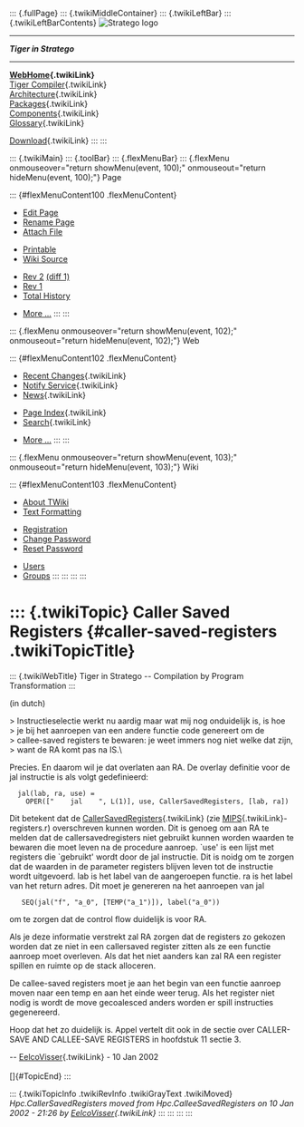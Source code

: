 ::: {.fullPage}
::: {.twikiMiddleContainer}
::: {.twikiLeftBar}
::: {.twikiLeftBarContents}
![Stratego
logo](../pub/Stratego/StrategoLogo/StrategoLogoTextlessWhite-100px.png)

------------------------------------------------------------------------

***Tiger in Stratego***

------------------------------------------------------------------------

**[WebHome](WebHome){.twikiLink}**\
[Tiger Compiler](TigerCompiler){.twikiLink}\
[Architecture](CompilerArchitecture){.twikiLink}\
[Packages](CompilerPackages){.twikiLink}\
[Components](CompilerComponent){.twikiLink}\
[Glossary](WebGlossary){.twikiLink}

[Download](DownloadAndInstallation){.twikiLink}
:::
:::

::: {.twikiMain}
::: {.toolBar}
::: {.flexMenuBar}
::: {.flexMenu onmouseover="return showMenu(event, 100);" onmouseout="return hideMenu(event, 100);"}
Page

::: {#flexMenuContent100 .flexMenuContent}
-   [Edit
    Page](http://www.program-transformation.org/edit/Tiger/CallerSavedRegisters?t=1536826658)
-   [Rename
    Page](http://www.program-transformation.org/rename/Tiger/CallerSavedRegisters)
-   [Attach
    File](http://www.program-transformation.org/attach/Tiger/CallerSavedRegisters)

<!-- -->

-   [Printable](http://www.program-transformation.org/view/Tiger/CallerSavedRegisters?skin=print.pattern)
-   [Wiki
    Source](http://www.program-transformation.org/view/Tiger/CallerSavedRegisters?skin=text&raw=on&contenttype=text/plain)

<!-- -->

-   [Rev
    2](http://www.program-transformation.org/view/Tiger/CallerSavedRegisters?rev=1.2)
    [(diff 1)](http://www.program-transformation.org/rdiff/Tiger/CallerSavedRegisters?rev1=1.2&rev2=1.1)
-   [Rev
    1](http://www.program-transformation.org/view/Tiger/CallerSavedRegisters?rev=1.1)
-   [Total
    History](http://www.program-transformation.org/rdiff/Tiger/CallerSavedRegisters)

<!-- -->

-   [More
    \...](http://www.program-transformation.org/oops/Tiger/CallerSavedRegisters?template=oopsmore&param1=1.2&param2=1.2)
:::
:::

::: {.flexMenu onmouseover="return showMenu(event, 102);" onmouseout="return hideMenu(event, 102);"}
Web

::: {#flexMenuContent102 .flexMenuContent}
-   [Recent Changes](WebChanges){.twikiLink}
-   [Notify Service](WebNotify){.twikiLink}
-   [News](WebNews){.twikiLink}

<!-- -->

-   [Page Index](WebIndex){.twikiLink}
-   [Search](WebSearch){.twikiLink}

<!-- -->

-   [More
    \...](http://www.program-transformation.org/oops/Tiger/CallerSavedRegisters?template=oopsmore&param1=1.2&param2=1.2)
:::
:::

::: {.flexMenu onmouseover="return showMenu(event, 103);" onmouseout="return hideMenu(event, 103);"}
Wiki

::: {#flexMenuContent103 .flexMenuContent}
-   [About
    TWiki](http://www.program-transformation.org/view/TWiki/WebHome)
-   [Text
    Formatting](http://www.program-transformation.org/view/TWiki/TextFormattingRules)

<!-- -->

-   [Registration](http://www.program-transformation.org/view/TWiki/TWikiRegistration)
-   [Change
    Password](http://www.program-transformation.org/view/TWiki/ChangePassword)
-   [Reset
    Password](http://www.program-transformation.org/view/TWiki/ResetPassword)

<!-- -->

-   [Users](http://www.program-transformation.org/view/Main/TWikiUsers)
-   [Groups](http://www.program-transformation.org/view/Main/TWikiGroups)
:::
:::
:::
:::

::: {.twikiTopic}
Caller Saved Registers {#caller-saved-registers .twikiTopicTitle}
======================

::: {.twikiWebTitle}
Tiger in Stratego \-- Compilation by Program Transformation
:::

(in dutch)

\> Instructieselectie werkt nu aardig maar wat mij nog onduidelijk is,
is hoe\
\> je bij het aanroepen van een andere functie code genereert om de\
\> callee-saved registers te bewaren: je weet immers nog niet welke dat
zijn,\
\> want de RA komt pas na IS.\

Precies. En daarom wil je dat overlaten aan RA. De overlay definitie
voor de jal instructie is als volgt gedefinieerd:

      jal(lab, ra, use) =
        OPER(["    jal    ", L(1)], use, CallerSavedRegisters, [lab, ra]) 

Dit betekent dat de
[CallerSavedRegisters](CallerSavedRegisters){.twikiLink} (zie
[MIPS](http://www.program-transformation.org/Tiger/MIPS){.twikiLink}-registers.r)
overschreven kunnen worden. Dit is genoeg om aan RA te melden dat de
callersavedregisters niet gebruikt kunnen worden waarden te bewaren die
moet leven na de procedure aanroep. \`use\' is een lijst met registers
die \`gebruikt\' wordt door de jal instructie. Dit is noidg om te zorgen
dat de waarden in de parameter registers blijven leven tot de instructie
wordt uitgevoerd. lab is het label van de aangeroepen functie. ra is het
label van het return adres. Dit moet je genereren na het aanroepen van
jal

       SEQ(jal("f", "a_0", [TEMP("a_1")]), label("a_0"))

om te zorgen dat de control flow duidelijk is voor RA.

Als je deze informatie verstrekt zal RA zorgen dat de registers zo
gekozen worden dat ze niet in een callersaved register zitten als ze een
functie aanroep moet overleven. Als dat het niet aanders kan zal RA een
register spillen en ruimte op de stack alloceren.

De callee-saved registers moet je aan het begin van een functie aanroep
moven naar een temp en aan het einde weer terug. Als het register niet
nodig is wordt de move gecoalesced anders worden er spill instructies
gegenereerd.

Hoop dat het zo duidelijk is. Appel vertelt dit ook in de sectie over
CALLER-SAVE AND CALLEE-SAVE REGISTERS in hoofdstuk 11 sectie 3.

\-- [EelcoVisser](../Main/EelcoVisser){.twikiLink} - 10 Jan 2002\
\
[]{#TopicEnd}
:::

::: {.twikiTopicInfo .twikiRevInfo .twikiGrayText .twikiMoved}
*Hpc.CallerSavedRegisters moved from Hpc.CalleeSavedRegisters on 10 Jan
2002 - 21:26 by [EelcoVisser](../Main/EelcoVisser){.twikiLink}*
:::
:::
:::
:::
